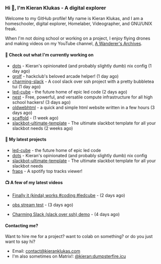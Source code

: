 ### Hi 👋, I'm Kieran Klukas - A digital explorer 

Welcome to my GitHub profile! My name is Kieran Klukas, and I am a homeschooler, digital explorer, Homelaber, Videographer, and GNU/UNIX freak.

When I'm not doing school or working on a project, I enjoy flying drones and making videos on my YouTube channel, [A Wanderer's Archives](https://youtube.com/@wanderer.archives).

#### 👷 Check out what I'm currently working on

- [dots](https://github.com/kcoderhtml/dots) - Kieran's opinionated (and probably slightly dumb) nix config (1 day ago)
- [grolf](https://github.com/kcoderhtml/grolf) - hackclub's beloved arcade helper! (1 day ago)
- [charming-slack](https://github.com/kcoderhtml/charming-slack) - A cool slack over ssh project with a pretty bubbletea tui (1 day ago)
- [led-cube](https://github.com/kcoderhtml/led-cube) - the future home of epic led code (2 days ago)
- [nest](https://github.com/hackclub/nest) - Free, powerful, and versatile compute infrastructure for all high school hackers! (3 days ago)
- [oldwebhtml](https://github.com/kcoderhtml/oldwebhtml) - a quick and simple html website written in a few hours (3 days ago)
- [scaffold](https://github.com/kcoderhtml/scaffold) -  (1 week ago)
- [slackbot-ultimate-template](https://github.com/kcoderhtml/slackbot-ultimate-template) - The ultimate slackbot template for all your slackbot needs (2 weeks ago)

#### 🌱 My latest projects

- [led-cube](https://github.com/kcoderhtml/led-cube) - the future home of epic led code
- [dots](https://github.com/kcoderhtml/dots) - Kieran's opinionated (and probably slightly dumb) nix config
- [slackbot-ultimate-template](https://github.com/kcoderhtml/slackbot-ultimate-template) - The ultimate slackbot template for all your slackbot needs
- [fraps](https://github.com/kcoderhtml/fraps) - A spotify top tracks viewer!

#### 📺 A few of my latest videos

- [Finally it (kinda) works #coding #ledcube](https://www.youtube.com/watch?v=Mfk6LF0zwZg) - (2 days ago)

- [obs stream test](https://www.youtube.com/watch?v=zJZ2PaQFEDw) - (3 days ago)

- [Charming Slack (slack over ssh) demo](https://www.youtube.com/watch?v=A8s2hTrSAds) - (4 days ago)



#### Contacting me?

Want to hire me for a project? want to colab on something? or do you just want to say hi?

- Email: [contact@kieranklukas.com](mailto:contact@kieranklukas.com)
- I'm also sometimes on Matrix!: [@kieran:dumpsterfire.icu](https://matrix.to/#/@kieran.matrix.dumpsterfire.icu)